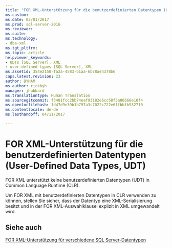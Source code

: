 ```yaml
---
title: "FOR XML-Unterstützung für die benutzerdefinierten Datentypen (User-Defined Data Types, UDT) | Microsoft-Dokumentation"
ms.custom: 
ms.date: 03/01/2017
ms.prod: sql-server-2016
ms.reviewer: 
ms.suite: 
ms.technology:
- dbe-xml
ms.tgt_pltfrm: 
ms.topic: article
helpviewer_keywords:
- UDTs [SQL Server], XML
- user-defined types [SQL Server], XML
ms.assetid: 354e2150-fa2a-4583-b1aa-6b78ae4378b6
caps.latest.revision: 23
author: BYHAM
ms.author: rickbyh
manager: jhubbard
ms.translationtype: Human Translation
ms.sourcegitcommit: f3481fcc2bb74eaf93182e6cc58f5a06666e10f4
ms.openlocfilehash: 1d47d9e39b1b797a3c7022c722e61fbbfb932710
ms.contentlocale: de-de
ms.lasthandoff: 04/11/2017

---
```

# <a name="for-xml-support-for-the-user-defined-data-types-udt"></a>FOR XML-Unterstützung für die benutzerdefinierten Datentypen (User-Defined Data Types, UDT)
  FOR XML unterstützt keine benutzerdefinierten Datentypen (UDT) in Common Language Runtime (CLR).  
  
 Um FOR XML mit benutzerdefinierten Datentypen in CLR verwenden zu können, stellen Sie sicher, dass der Datentyp eine XML-Serialisierung besitzt und in der FOR XML-Auswahlklausel explizit in XML umgewandelt wird.  
  
## <a name="see-also"></a>Siehe auch  
 [FOR XML-Unterstützung für verschiedene SQL Server-Datentypen](../../relational-databases/xml/for-xml-support-for-various-sql-server-data-types.md)  
  
  
